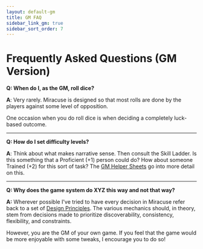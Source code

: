 ```yaml
---
layout: default-gm
title: GM FAQ
sidebar_link_gm: true
sidebar_sort_order: 7
---
```


# Frequently Asked Questions (GM Version)

**Q: When do I, as the GM, roll dice?**

**A**: Very rarely. Miracuse is designed so that most rolls are done by the players against some level of opposition.

One occasion when you do roll dice is when deciding a completely luck-based outcome.

---

**Q: How do I set difficulty levels?**

**A**: Think about what makes narrative sense. Then consult the Skill Ladder. Is this something that a Proficient (+1) person could do? How about someone Trained (+2) for this sort of task? The [GM Helper Sheets](https://docs.google.com/spreadsheets/d/1NhqEjr0m4iug3n5NBa_rJ18LO9duhfDB2b4FYmKKZ4w/edit?usp=sharing) go into more detail on this.

---

**Q: Why does the game system do XYZ this way and not that way?**

**A:** Wherever possible I've tried to have every decision in Miracuse refer back to a set of [Design Principles](https://docs.google.com/spreadsheets/d/1KnDiDKgTnVuIRpurhtvs6v_3UMX38hl9A5p07Mbqdec/edit?usp=sharing). The various mechanics should, in theory, stem from decisions made to prioritize discoverability, consistency, flexibility, and constraints. 

However, you are the GM of your own game. If you feel that the game would be more enjoyable with some tweaks, I encourage you to do so!
